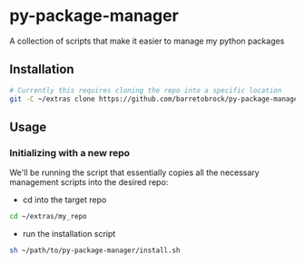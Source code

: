# py-package-manager
A collection of scripts that make it easier to manage my python packages

## Installation
```bash
# Currently this requires cloning the repo into a specific location
git -C ~/extras clone https://github.com/barretobrock/py-package-manager.git
```

## Usage
### Initializing with a new repo
We'll be running the script that essentially copies all the necessary management scripts into the desired repo:
 - cd into the target repo
 ```bash
 cd ~/extras/my_repo
 ```
 - run the installation script
 ```bash
 sh ~/path/to/py-package-manager/install.sh
 ```
